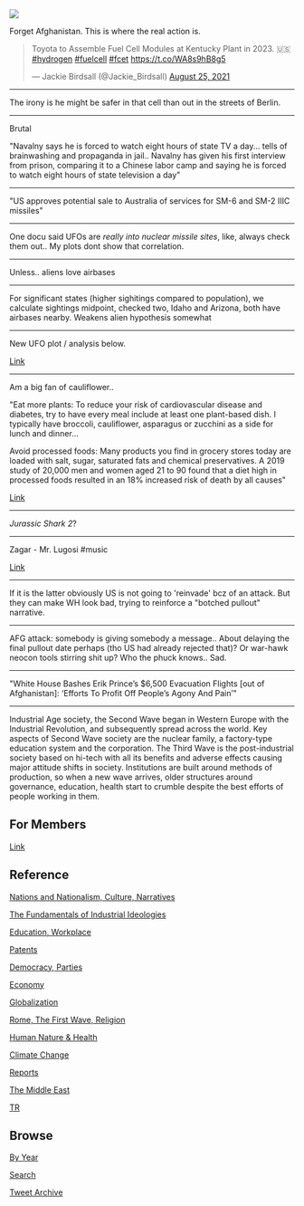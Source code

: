 <img src="https://drive.google.com/uc?export=view&id=1B2wf9R7AMH1d7Vw6e2mucLbIQ5NSjir7"/>

Forget Afghanistan. This is where the real action is.

<blockquote class="twitter-tweet"><p lang="en" dir="ltr">Toyota to Assemble Fuel Cell Modules at Kentucky Plant in 2023. 🇺🇸 <a href="https://twitter.com/hashtag/hydrogen?src=hash&amp;ref_src=twsrc%5Etfw">#hydrogen</a> <a href="https://twitter.com/hashtag/fuelcell?src=hash&amp;ref_src=twsrc%5Etfw">#fuelcell</a> <a href="https://twitter.com/hashtag/fcet?src=hash&amp;ref_src=twsrc%5Etfw">#fcet</a> <a href="https://t.co/WA8s9hB8g5">https://t.co/WA8s9hB8g5</a></p>&mdash; Jackie Birdsall (@Jackie_Birdsall) <a href="https://twitter.com/Jackie_Birdsall/status/1430660154970677252?ref_src=twsrc%5Etfw">August 25, 2021</a></blockquote> <script async src="https://platform.twitter.com/widgets.js" charset="utf-8"></script>

---

The irony is he might be safer in that cell than out in the streets of
Berlin.

---

Brutal

"Navalny says he is forced to watch eight hours of state TV a
day... tells of brainwashing and propaganda in jail..  Navalny has
given his first interview from prison, comparing it to a Chinese labor
camp and saying he is forced to watch eight hours of state television
a day"

---

"US approves potential sale to Australia of services for SM-6 and SM-2 IIIC missiles"

---

One docu said UFOs are *really into nuclear missile sites*, like,
always check them out.. My plots dont show that correlation.

---

Unless..  aliens love airbases 

---

For significant states (higher sighitings compared to population), we
calculate sightings midpoint, checked two, Idaho and Arizona, both
have airbases nearby. Weakens alien hypothesis somewhat

---

New UFO plot / analysis below. 

[Link](2015/08/ufo.md#analysis1)

---

Am a big fan of cauliflower.. 

"Eat more plants: To reduce your risk of cardiovascular disease and
diabetes, try to have every meal include at least one plant-based
dish. I typically have broccoli, cauliflower, asparagus or zucchini as
a side for lunch and dinner...

Avoid processed foods: Many products you find in grocery stores today
are loaded with salt, sugar, saturated fats and chemical
preservatives. A 2019 study of 20,000 men and women aged 21 to 90
found that a diet high in processed foods resulted in an 18% increased
risk of death by all causes"

[Link](https://www.cnbc.com/2021/08/25/longevity-expert-shares-his-non-negotiable-diet-sleep-exercising-rules-for-a-longer-healthier-life.html)

---

*Jurassic Shark 2*? 

---

Zagar - Mr. Lugosi \#music

[Link](https://youtu.be/gZSaWJFoWLA)

---

If it is the latter obviously US is not going to 'reinvade' bcz of an
attack. But they can make WH look bad, trying to reinforce a "botched
pullout" narrative.

---

AFG attack: somebody is giving somebody a message.. About delaying the
final pullout date perhaps (tho US had already rejected that)? Or
war-hawk neocon tools stirring shit up? Who the phuck knows.. Sad.

---

"White House Bashes Erik Prince’s $6,500 Evacuation Flights [out of
Afghanistan]: ‘Efforts To Profit Off People’s Agony And Pain’"

---

Industrial Age society, the Second Wave began in Western Europe with
the Industrial Revolution, and subsequently spread across the
world. Key aspects of Second Wave society are the nuclear family, a
factory-type education system and the corporation. The Third Wave is
the post-industrial society based on hi-tech with all its benefits and
adverse effects causing major attitude shifts in society. Institutions
are built around methods of production, so when a new wave arrives,
older structures around governance, education, health start to crumble
despite the best efforts of people working in them.

## For Members

[Link](https://thirdwave-members.herokuapp.com)

## Reference

[Nations and Nationalism, Culture, Narratives](/2013/02/nations-and-nationalism.md)

[The Fundamentals of Industrial Ideologies](/2011/04/fundamentals-of-industrial-ideologies.md)

[Education, Workplace](2017/09/education-workplace.md)

[Patents](/2018/09/patents.md)

[Democracy, Parties](/2016/11/democracy.md)

[Economy](/2018/05/economy.md)

[Globalization](/2018/09/globalization.md)

[Rome, The First Wave, Religion](/2017/12/rome.md)

[Human Nature & Health](/2020/07/human-nature.md)

[Climate Change](/2018/12/climate.md)

[Reports](/2019/05/reports.md)

[The Middle East](/2019/07/middleeast.md)

[TR](../tr)

## Browse

[By Year](years.md)

[Search](search.html)

[Tweet Archive](/tweets/README.md)


